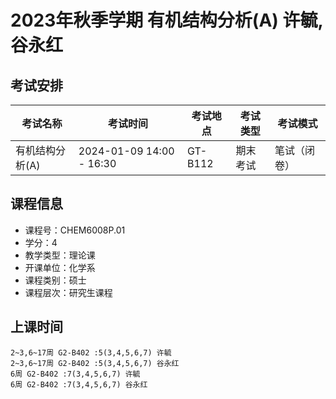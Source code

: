 # 2023年秋季学期 有机结构分析(A) 许毓, 谷永红




## 考试安排

| 考试名称 | 考试时间 | 考试地点 | 考试类型 | 考试模式 |
| -------- | -------- | -------- | -------- | -------- |
| 有机结构分析(A) | 2024-01-09 14:00 - 16:30 | GT-B112 | 期末考试 | 笔试（闭卷） |





## 课程信息

- 课程号：CHEM6008P.01
- 学分：4
- 教学类型：理论课
- 开课单位：化学系
- 课程类别：硕士
- 课程层次：研究生课程

## 上课时间

```
2~3,6~17周 G2-B402 :5(3,4,5,6,7) 许毓
2~3,6~17周 G2-B402 :5(3,4,5,6,7) 谷永红
6周 G2-B402 :7(3,4,5,6,7) 许毓
6周 G2-B402 :7(3,4,5,6,7) 谷永红
```

